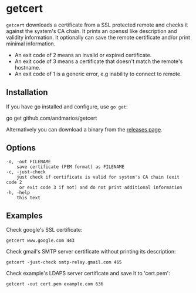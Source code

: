 # getcert #

`getcert` downloads a certificate from a SSL protected remote and checks it
against the system's CA chain. It prints an openssl like description and
validity information. It optionally can save the remote certificate and/or
 print minimal information.

- An exit code of 2 means an invalid or expired certificate.
- An exit code of 3 means a certificate that doesn't match the remote's hostname.
- An exit code of 1 is a generic error, e.g inability to connect to remote.

## Installation ##

If you have go installed and configure, use `go get`:

go get github.com/andmarios/getcert

Alternatively you can download a binary from the [releases page](https://github.com/andmarios/getcert/releases).

## Options ##

    -o, -out FILENAME
        save certificate (PEM format) as FILENAME
    -c, -just-check
        just check if certificate is valid for system's CA chain (exit code 2
         or exit code 3 if not) and do not print additional information
    -h, -help
        this text

## Examples ##

Check google's SSL certificate:

    getcert www.google.com 443

Check gmail's SMTP server certificate without printing its description:

    getcert -just-check smtp-relay.gmail.com 465

Check example's LDAPS server certificate and save it to 'cert.pem':

    getcert -out cert.pem example.com 636

